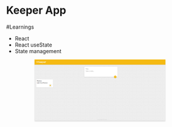 # Keeper App

#Learnings 
- React
- React useState
- State management


<div style="text-align: center;">
    <img src="https://github.com/Sumeettt/keeper-app/blob/master/public/website%20image.png" alt="keeper app website" style="max-width:70%;box-shadow:0 2.8px 2.2px rgba(0, 0, 0, 0.12)" />
</div>
